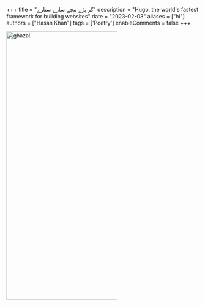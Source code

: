 +++
title = "گر پڑے نیچے سارے ستارے"
description = "Hugo, the world's fastest framework for building websites"
date = "2023-02-03"
aliases = ["hi"]
authors = ["Hasan Khan"]
tags = ['Poetry']
enableComments = false
+++

<img src="ghazal50.jpg" alt="ghazal" width="290" height="700" title="ghazal">